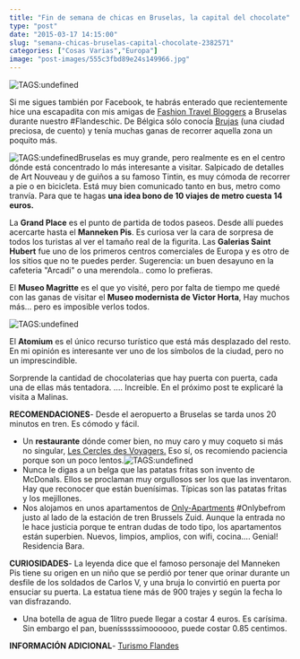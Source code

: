 ```yaml
---
title: "Fin de semana de chicas en Bruselas, la capital del chocolate"
type: "post"
date: "2015-03-17 14:15:00"
slug: "semana-chicas-bruselas-capital-chocolate-2382571"
categories: ["Cosas Varias","Europa"]
image: "post-images/555c3fbd89e24s149966.jpg"
---
```


![ TAGS:undefined](post-images/555c3fbd89e24s149966.jpg)  
  
Si me sigues también por Facebook, te habrás enterado que recientemente hice una escapadita con mis amigas de [Fashion Travel Bloggers](http://www.fashiontravelbloggers.com/) a Bruselas durante nuestro #Flandeschic. De Bélgica sólo conocía [Brujas](http://www.missviajes.com/brujas-viejo-flandes-7014) (una ciudad preciosa, de cuento) y tenía muchas ganas de recorrer aquella zona un poquito más.  
  
![ TAGS:undefined](post-images/5507f53291f19s121253.jpg "Manneken Pis by missviajes")Bruselas es muy grande, pero realmente es en el centro dónde está concentrado lo más interesante a visitar. Salpicado de detalles de Art Nouveau y de guiños a su famoso Tintin, es muy cómoda de recorrer a pie o en bicicleta. Está muy bien comunicado tanto en bus, metro como tranvía. Para que te hagas **una idea bono de 10 viajes de metro cuesta 14 euros.**   
  
La **Grand Place** es el punto de partida de todos paseos. Desde allí puedes acercarte hasta el **Manneken Pis**. Es curiosa ver la cara de sorpresa de todos los turistas al ver el tamaño real de la figurita. Las **Galerias Saint Hubert** fue uno de los primeros centros comerciales de Europa y es otro de los sitios que no te puedes perder. Sugerencia: un buen desayuno en la cafeteria "Arcadi" o una merendola.. como lo prefieras.  
  
El **Museo Magritte** es el que yo visité, pero por falta de tiempo me quedé con las ganas de visitar el **Museo modernista de Victor Horta**, Hay muchos más... pero es imposible verlos todos.  
  
![ TAGS:undefined](post-images/5507f512e18fes46736.jpg "Museo Magritte by missviajes")  
  
El **Atomium** es el único recurso turístico que está más desplazado del resto. En mi opinión es interesante ver uno de los símbolos de la ciudad, pero no un imprescindible.  
  
   
  
Sorprende la cantidad de chocolaterias que hay puerta con puerta, cada una de ellas más tentadora. .... Increible. En el próximo post te explicaré la visita a Malinas.  
  
**RECOMENDACIONES**- Desde el aeropuerto a Bruselas se tarda unos 20 minutos en tren. Es cómodo y fácil.
- Un **restaurante** dónde comer bien, no muy caro y muy coqueto si más no singular, [Les Cercles des Voyagers.](http://www.lecercledesvoyageurs.com/) Eso sí, os recomiendo paciencia porque son un poco lentos.![ TAGS:undefined](post-images/550827258a2cds141323.jpg "Les Cercles des Voyagers by missviajes")
- Nunca le digas a un belga que las patatas fritas son invento de McDonals. Ellos se proclaman muy orgullosos ser los que las inventaron. Hay que reconocer que están buenísimas. Típicas son las patatas fritas y los mejillones.
- Nos alojamos en unos apartamentos de [ Only-Apartments](http://www.only-apartments.es/?mkwid=sddLBTHC9_dc&pcrid=32442365890&pkw=only-apartments&pmt=e&gclid=CKrH_4C7scQCFVPMtAodqTkA3Q) #Onlybefrom justo al lado de la estación de tren Brussels Zuid. Aunque la entrada no le hace justicia porque te entran dudas de todo tipo, los apartamentos están superbien. Nuevos, limpios, amplios, con wifi, cocina.... Genial! Residencia Bara.

**CURIOSIDADES**- La leyenda dice que el famoso personaje del Manneken Pis tiene su origen en un niño que se perdió por tener que orinar durante un desfile de los soldados de Carlos V, y una bruja lo convirtió en puerta por ensuciar su puerta. La estatua tiene más de 900 trajes y según la fecha lo van disfrazando.
- Una botella de agua de 1litro puede llegar a costar 4 euros. Es carísima. Sin embargo el pan, buenísssssimoooooo, puede costar 0.85 centimos.

**INFORMACIÓN ADICIONAL**- [Turismo Flandes](http://www.flandes.net/)